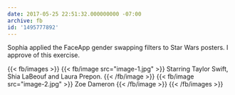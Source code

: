 ```yaml
---
date: 2017-05-25 22:51:32.000000000 -07:00
archive: fb
id: '1495777892'
---
```


Sophia applied the FaceApp gender swapping filters to Star Wars posters. I approve of this exercise.

{{< fb/images >}}
{{< fb/image src="image-1.jpg" >}}
Starring Taylor Swift, Shia LaBeouf and Laura Prepon.
{{< /fb/image >}}
{{< fb/image src="image-2.jpg" >}}
Zoe Dameron
{{< /fb/image >}}
{{< /fb/images >}}

